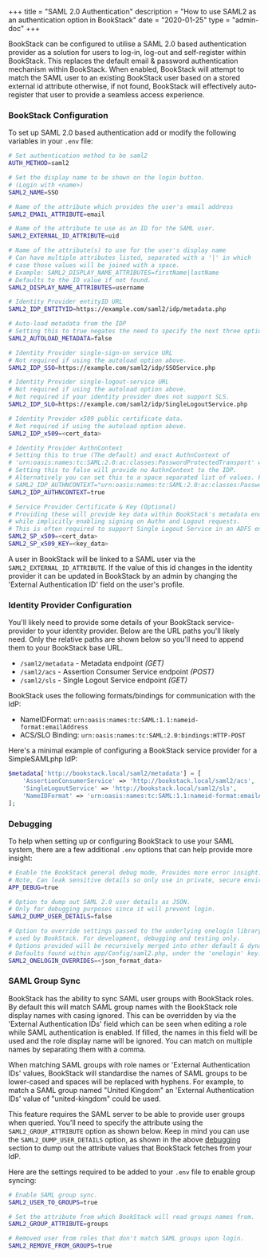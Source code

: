 +++
title = "SAML 2.0 Authentication"
description = "How to use SAML2 as an authentication option in BookStack"
date = "2020-01-25"
type = "admin-doc"
+++

BookStack can be configured to utilise a SAML 2.0 based authentication provider as a solution for users to log-in, log-out and self-register within BookStack. This replaces the default email & password authentication mechanism within BookStack. When enabled, BookStack will attempt to match the SAML user to an existing BookStack user based on a stored external id attribute otherwise, if not found, BookStack will effectively auto-register that user to provide a seamless access experience.

### BookStack Configuration

To set up SAML 2.0 based authentication add or modify the following variables in your `.env` file:

```bash
# Set authentication method to be saml2
AUTH_METHOD=saml2

# Set the display name to be shown on the login button.
# (Login with <name>)
SAML2_NAME=SSO

# Name of the attribute which provides the user's email address
SAML2_EMAIL_ATTRIBUTE=email

# Name of the attribute to use as an ID for the SAML user.
SAML2_EXTERNAL_ID_ATTRIBUTE=uid

# Name of the attribute(s) to use for the user's display name
# Can have multiple attributes listed, separated with a '|' in which 
# case those values will be joined with a space.
# Example: SAML2_DISPLAY_NAME_ATTRIBUTES=firstName|lastName
# Defaults to the ID value if not found.
SAML2_DISPLAY_NAME_ATTRIBUTES=username

# Identity Provider entityID URL
SAML2_IDP_ENTITYID=https://example.com/saml2/idp/metadata.php

# Auto-load metadata from the IDP
# Setting this to true negates the need to specify the next three options
SAML2_AUTOLOAD_METADATA=false

# Identity Provider single-sign-on service URL
# Not required if using the autoload option above.
SAML2_IDP_SSO=https://example.com/saml2/idp/SSOService.php

# Identity Provider single-logout-service URL
# Not required if using the autoload option above.
# Not required if your identity provider does not support SLS.
SAML2_IDP_SLO=https://example.com/saml2/idp/SingleLogoutService.php

# Identity Provider x509 public certificate data.
# Not required if using the autoload option above.
SAML2_IDP_x509=<cert_data>

# Identity Provider AuthnContext
# Setting this to true (The default) and exact AuthnContext of 
# 'urn:oasis:names:tc:SAML:2.0:ac:classes:PasswordProtectedTransport' will be used.
# Setting this to false will provide no AuthnContext to the IDP.
# Alternatively you can set this to a space separated list of values. For example:
# SAML2_IDP_AUTHNCONTEXT="urn:oasis:names:tc:SAML:2.0:ac:classes:Password urn:federation:authentication:windows"
SAML2_IDP_AUTHNCONTEXT=true

# Service Provider Certificate & Key (Optional)
# Providing these will provide key data within BookStack's metadata endpoint
# while implicitly enabling signing on Authn and Logout requests.
# This is often required to support Single Logout Service in an ADFS environment.
SAML2_SP_x509=<cert_data>
SAML2_SP_x509_KEY=<key_data>
```

A user in BookStack will be linked to a SAML user via the `SAML2_EXTERNAL_ID_ATTRIBUTE`. If the value of this id changes in the identity provider it can be updated in BookStack by an admin by changing the 'External Authentication ID' field on the user's profile.

### Identity Provider Configuration

You'll likely need to provide some details of your BookStack service-provider to your identity provider. Below are the URL paths you'll likely need. Only the relative paths are shown below so you'll need to append them to your BookStack base URL.

* `/saml2/metadata` - Metadata endpoint *(GET)*
* `/saml2/acs` - Assertion Consumer Service endpoint *(POST)*
* `/saml2/sls` - Single Logout Service endpoint *(GET)*

BookStack uses the following formats/bindings for communication with the IdP:

* NameIDFormat: `urn:oasis:names:tc:SAML:1.1:nameid-format:emailAddress`
* ACS/SLO Binding: `urn:oasis:names:tc:SAML:2.0:bindings:HTTP-POST`

Here's a minimal example of configuring a BookStack service provider for a SimpleSAMLphp IdP:

```php
$metadata['http://bookstack.local/saml2/metadata'] = [
    'AssertionConsumerService' => 'http://bookstack.local/saml2/acs',
    'SingleLogoutService' => 'http://bookstack.local/saml2/sls',
    'NameIDFormat' => 'urn:oasis:names:tc:SAML:1.1:nameid-format:emailAddress',
];
```

### Debugging

To help when setting up or configuring BookStack to use your SAML system, there are a few additional `.env` options that can help provide more insight:

```bash
# Enable the BookStack general debug mode, Provides more error insight.
# Note, Can leak sensitive details so only use in private, secure environments.
APP_DEBUG=true

# Option to dump out SAML 2.0 user details as JSON.
# Only for debugging purposes since it will prevent login.
SAML2_DUMP_USER_DETAILS=false

# Option to override settings passed to the underlying onelogin library
# used by BookStack. For development, debugging and testing only.
# Options provided will be recursively merged into other default & dynamic options.
# Defaults found within app/Config/saml2.php, under the 'onelogin' key.
SAML2_ONELOGIN_OVERRIDES=<json_format_data>
```

### SAML Group Sync

BookStack has the ability to sync SAML user groups with BookStack roles. By default this will match SAML group names with the BookStack role display names with casing ignored.
This can be overridden by via the 'External Authentication IDs' field which can be seen when editing a role while SAML authentication is enabled. If filled, the names in this field will be used and the role display name will be ignored. You can match on multiple names by separating them with a comma.

When matching SAML groups with role names or 'External Authentication IDs' values, BookStack will standardise the names of SAML groups to be lower-cased and spaces will be replaced with hyphens. For example, to match a SAML group named "United Kingdom" an 'External Authentication IDs' value of "united-kingdom" could be used.

This feature requires the SAML server to be able to provide user groups when queried. You'll need to specify the attribute using the `SAML2_GROUP_ATTRIBUTE` option as shown below. Keep in mind you can use the `SAML2_DUMP_USER_DETAILS` option, as shown in the above [debugging](#debugging) section to dump out the attribute values that BookStack fetches from your IdP.

Here are the settings required to be added to your `.env` file to enable group syncing:

```bash
# Enable SAML group sync.
SAML2_USER_TO_GROUPS=true

# Set the attribute from which BookStack will read groups names from.
SAML2_GROUP_ATTRIBUTE=groups

# Removed user from roles that don't match SAML groups upon login.
SAML2_REMOVE_FROM_GROUPS=true
```
